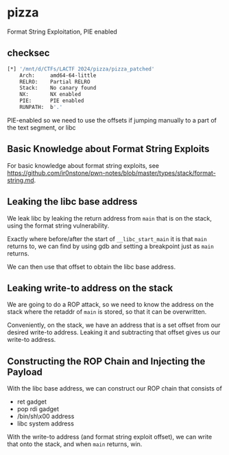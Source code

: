# pizza

Format String Exploitation, PIE enabled

## checksec

```bash
[*] '/mnt/d/CTFs/LACTF 2024/pizza/pizza_patched'
    Arch:     amd64-64-little
    RELRO:    Partial RELRO
    Stack:    No canary found
    NX:       NX enabled
    PIE:      PIE enabled
    RUNPATH:  b'.'
```

PIE-enabled so we need to use the offsets if jumping manually to a part of the text segment, or libc

## Basic Knowledge about Format String Exploits

For basic knowledge about format string exploits, see https://github.com/ir0nstone/pwn-notes/blob/master/types/stack/format-string.md. 

## Leaking the libc base address

We leak libc by leaking the return address from `main` that is on the stack, using the format string vulnerability. 

Exactly where before/after the start of `__libc_start_main` it is that `main` returns to, we can find by using gdb and setting a breakpoint just as `main` returns. 

We can then use that offset to obtain the libc base address.  

## Leaking write-to address on the stack

We are going to do a ROP attack, so we need to know the address on the stack where the retaddr of `main` is stored, so that it can be overwritten. 

Conveniently, on the stack, we have an address that is a set offset from our desired write-to address. Leaking it and subtracting that offset gives us our write-to address. 

## Constructing the ROP Chain and Injecting the Payload

With the libc base address, we can construct our ROP chain that consists of
- ret gadget
- pop rdi gadget
- /bin/sh\x00 address
- libc system address

With the write-to address (and format string exploit offset), we can write that onto the stack, and when `main` returns, win. 